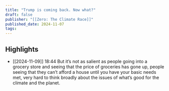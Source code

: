 ```yaml
---
title: "Trump is coming back. Now what?"
draft: false
publisher: "[[Zero: The Climate Race]]"
published_date: 2024-11-07
tags:
---
```



## Highlights
* [[2024-11-09]] 18:44  But it’s not as salient as people going into a grocery store and seeing that the price of groceries has gone up, people seeing that they can’t afford a house until you have your basic needs met, very hard to think broadly about the issues of what’s good for the climate and the planet.

